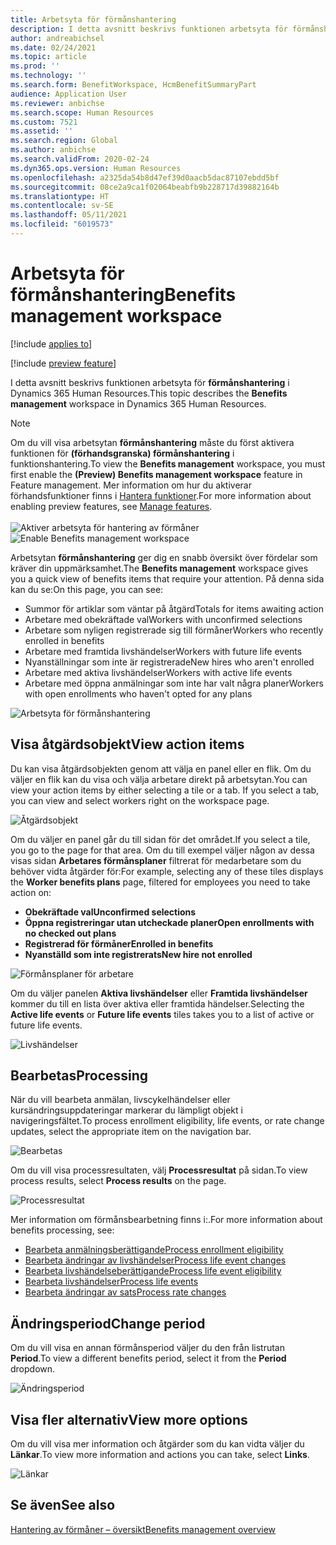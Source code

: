 ```yaml
---
title: Arbetsyta för förmånshantering
description: I detta avsnitt beskrivs funktionen arbetsyta för förmånshantering i Dynamics 365 Human Resources.
author: andreabichsel
ms.date: 02/24/2021
ms.topic: article
ms.prod: ''
ms.technology: ''
ms.search.form: BenefitWorkspace, HcmBenefitSummaryPart
audience: Application User
ms.reviewer: anbichse
ms.search.scope: Human Resources
ms.custom: 7521
ms.assetid: ''
ms.search.region: Global
ms.author: anbichse
ms.search.validFrom: 2020-02-24
ms.dyn365.ops.version: Human Resources
ms.openlocfilehash: a2325da54b8d47ef39d0aacb5dac87107ebdd5bf
ms.sourcegitcommit: 08ce2a9ca1f02064beabfb9b228717d39882164b
ms.translationtype: HT
ms.contentlocale: sv-SE
ms.lasthandoff: 05/11/2021
ms.locfileid: "6019573"
---
```

# <a name="benefits-management-workspace"></a><span data-ttu-id="9f9f5-103">Arbetsyta för förmånshantering</span><span class="sxs-lookup"><span data-stu-id="9f9f5-103">Benefits management workspace</span></span>

[!include [applies to](../includes/applies-to-hr.md)]

[!include [preview feature](./includes/preview-feature.md)]

<span data-ttu-id="9f9f5-104">I detta avsnitt beskrivs funktionen arbetsyta för **förmånshantering** i Dynamics 365 Human Resources.</span><span class="sxs-lookup"><span data-stu-id="9f9f5-104">This topic describes the **Benefits management** workspace in Dynamics 365 Human Resources.</span></span>

> [!NOTE]
> <span data-ttu-id="9f9f5-105">Om du vill visa arbetsytan **förmånshantering** måste du först aktivera funktionen för **(förhandsgranska) förmånshantering** i funktionshantering.</span><span class="sxs-lookup"><span data-stu-id="9f9f5-105">To view the **Benefits management** workspace, you must first enable the **(Preview) Benefits management workspace** feature in Feature management.</span></span> <span data-ttu-id="9f9f5-106">Mer information om hur du aktiverar förhandsfunktioner finns i [Hantera funktioner](../hr-admin-manage-features.md).</span><span class="sxs-lookup"><span data-stu-id="9f9f5-106">For more information about enabling preview features, see [Manage features](../hr-admin-manage-features.md).</span></span><br><br><span data-ttu-id="9f9f5-107">![Aktiver arbetsyta för hantering av förmåner](./media/hr-benefits-management-workspace-enable.png)</span><span class="sxs-lookup"><span data-stu-id="9f9f5-107">![Enable Benefits management workspace](./media/hr-benefits-management-workspace-enable.png)</span></span>

<span data-ttu-id="9f9f5-108">Arbetsytan **förmånshantering** ger dig en snabb översikt över fördelar som kräver din uppmärksamhet.</span><span class="sxs-lookup"><span data-stu-id="9f9f5-108">The **Benefits management** workspace gives you a quick view of benefits items that require your attention.</span></span> <span data-ttu-id="9f9f5-109">På denna sida kan du se:</span><span class="sxs-lookup"><span data-stu-id="9f9f5-109">On this page, you can see:</span></span>

- <span data-ttu-id="9f9f5-110">Summor för artiklar som väntar på åtgärd</span><span class="sxs-lookup"><span data-stu-id="9f9f5-110">Totals for items awaiting action</span></span>
- <span data-ttu-id="9f9f5-111">Arbetare med obekräftade val</span><span class="sxs-lookup"><span data-stu-id="9f9f5-111">Workers with unconfirmed selections</span></span>
- <span data-ttu-id="9f9f5-112">Arbetare som nyligen registrerade sig till förmåner</span><span class="sxs-lookup"><span data-stu-id="9f9f5-112">Workers who recently enrolled in benefits</span></span>
- <span data-ttu-id="9f9f5-113">Arbetare med framtida livshändelser</span><span class="sxs-lookup"><span data-stu-id="9f9f5-113">Workers with future life events</span></span>
- <span data-ttu-id="9f9f5-114">Nyanställningar som inte är registrerade</span><span class="sxs-lookup"><span data-stu-id="9f9f5-114">New hires who aren't enrolled</span></span>
- <span data-ttu-id="9f9f5-115">Arbetare med aktiva livshändelser</span><span class="sxs-lookup"><span data-stu-id="9f9f5-115">Workers with active life events</span></span>
- <span data-ttu-id="9f9f5-116">Arbetare med öppna anmälningar som inte har valt några planer</span><span class="sxs-lookup"><span data-stu-id="9f9f5-116">Workers with open enrollments who haven't opted for any plans</span></span>

![Arbetsyta för förmånshantering](./media/hr-benefits-management-workspace.png)

## <a name="view-action-items"></a><span data-ttu-id="9f9f5-118">Visa åtgärdsobjekt</span><span class="sxs-lookup"><span data-stu-id="9f9f5-118">View action items</span></span>

<span data-ttu-id="9f9f5-119">Du kan visa åtgärdsobjekten genom att välja en panel eller en flik. Om du väljer en flik kan du visa och välja arbetare direkt på arbetsytan.</span><span class="sxs-lookup"><span data-stu-id="9f9f5-119">You can view your action items by either selecting a tile or a tab. If you select a tab, you can view and select workers right on the workspace page.</span></span>

![Åtgärdsobjekt](./media/hr-benefits-management-workspace-action-items.png)

<span data-ttu-id="9f9f5-121">Om du väljer en panel går du till sidan för det området.</span><span class="sxs-lookup"><span data-stu-id="9f9f5-121">If you select a tile, you go to the page for that area.</span></span> <span data-ttu-id="9f9f5-122">Om du till exempel väljer någon av dessa visas sidan **Arbetares förmånsplaner** filtrerat för medarbetare som du behöver vidta åtgärder för:</span><span class="sxs-lookup"><span data-stu-id="9f9f5-122">For example, selecting any of these tiles displays the **Worker benefits plans** page, filtered for employees you need to take action on:</span></span>

- <span data-ttu-id="9f9f5-123">**Obekräftade val**</span><span class="sxs-lookup"><span data-stu-id="9f9f5-123">**Unconfirmed selections**</span></span>
- <span data-ttu-id="9f9f5-124">**Öppna registreringar utan utcheckade planer**</span><span class="sxs-lookup"><span data-stu-id="9f9f5-124">**Open enrollments with no checked out plans**</span></span>
- <span data-ttu-id="9f9f5-125">**Registrerad för förmåner**</span><span class="sxs-lookup"><span data-stu-id="9f9f5-125">**Enrolled in benefits**</span></span>
- <span data-ttu-id="9f9f5-126">**Nyanställd som inte registrerats**</span><span class="sxs-lookup"><span data-stu-id="9f9f5-126">**New hire not enrolled**</span></span>

![Förmånsplaner för arbetare](./media/hr-benefits-management-workspace-plans.png)

<span data-ttu-id="9f9f5-128">Om du väljer panelen **Aktiva livshändelser** eller **Framtida livshändelser** kommer du till en lista över aktiva eller framtida händelser.</span><span class="sxs-lookup"><span data-stu-id="9f9f5-128">Selecting the **Active life events** or **Future life events** tiles takes you to a list of active or future life events.</span></span>

![Livshändelser](./media/hr-benefits-management-workspace-life-events.png)

## <a name="processing"></a><span data-ttu-id="9f9f5-130">Bearbetas</span><span class="sxs-lookup"><span data-stu-id="9f9f5-130">Processing</span></span>

<span data-ttu-id="9f9f5-131">När du vill bearbeta anmälan, livscykelhändelser eller kursändringsuppdateringar markerar du lämpligt objekt i navigeringsfältet.</span><span class="sxs-lookup"><span data-stu-id="9f9f5-131">To process enrollment eligibility, life events, or rate change updates, select the appropriate item on the navigation bar.</span></span>

![Bearbetas](./media/hr-benefits-management-workspace-processing.png)

<span data-ttu-id="9f9f5-133">Om du vill visa processresultaten, välj **Processresultat** på sidan.</span><span class="sxs-lookup"><span data-stu-id="9f9f5-133">To view process results, select **Process results** on the page.</span></span>

![Processresultat](./media/hr-benefits-management-workspace-process-results.png)

<span data-ttu-id="9f9f5-135">Mer information om förmånsbearbetning finns i:.</span><span class="sxs-lookup"><span data-stu-id="9f9f5-135">For more information about benefits processing, see:</span></span>

- [<span data-ttu-id="9f9f5-136">Bearbeta anmälningsberättigande</span><span class="sxs-lookup"><span data-stu-id="9f9f5-136">Process enrollment eligibility</span></span>](hr-benefits-process-enrollment-eligibility.md)
- [<span data-ttu-id="9f9f5-137">Bearbeta ändringar av livshändelser</span><span class="sxs-lookup"><span data-stu-id="9f9f5-137">Process life event changes</span></span>](hr-benefits-process-life-event-changes.md)
- [<span data-ttu-id="9f9f5-138">Bearbeta livshändelseberättigande</span><span class="sxs-lookup"><span data-stu-id="9f9f5-138">Process life event eligibility</span></span>](hr-benefits-process-life-event-eligibility.md)
- [<span data-ttu-id="9f9f5-139">Bearbeta livshändelser</span><span class="sxs-lookup"><span data-stu-id="9f9f5-139">Process life events</span></span>](hr-benefits-process-life-events.md)
- [<span data-ttu-id="9f9f5-140">Bearbeta ändringar av sats</span><span class="sxs-lookup"><span data-stu-id="9f9f5-140">Process rate changes</span></span>](hr-benefits-process-rate-changes.md)

## <a name="change-period"></a><span data-ttu-id="9f9f5-141">Ändringsperiod</span><span class="sxs-lookup"><span data-stu-id="9f9f5-141">Change period</span></span>

<span data-ttu-id="9f9f5-142">Om du vill visa en annan förmånsperiod väljer du den från listrutan **Period**.</span><span class="sxs-lookup"><span data-stu-id="9f9f5-142">To view a different benefits period, select it from the **Period** dropdown.</span></span>

![Ändringsperiod](./media/hr-benefits-management-workspace-period.png)

## <a name="view-more-options"></a><span data-ttu-id="9f9f5-144">Visa fler alternativ</span><span class="sxs-lookup"><span data-stu-id="9f9f5-144">View more options</span></span>

<span data-ttu-id="9f9f5-145">Om du vill visa mer information och åtgärder som du kan vidta väljer du **Länkar**.</span><span class="sxs-lookup"><span data-stu-id="9f9f5-145">To view more information and actions you can take, select **Links**.</span></span>

![Länkar](./media/hr-benefits-management-workspace-links.png)

## <a name="see-also"></a><span data-ttu-id="9f9f5-147">Se även</span><span class="sxs-lookup"><span data-stu-id="9f9f5-147">See also</span></span>

[<span data-ttu-id="9f9f5-148">Hantering av förmåner – översikt</span><span class="sxs-lookup"><span data-stu-id="9f9f5-148">Benefits management overview</span></span>](hr-benefits-management-overview.md)